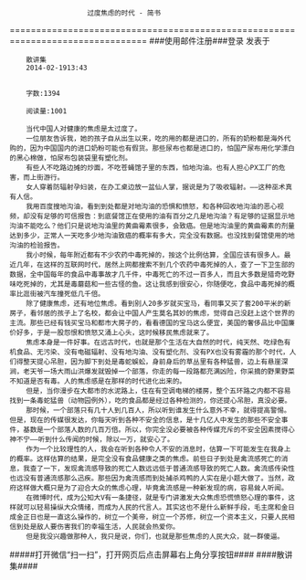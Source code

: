                        过度焦虑的时代 - 简书
================================================================================
###使用邮件注册###登录        发表于


        
        散讲集
        2014-02-1913:43


        字数:1394

        阅读量:1001

        当代中国人对健康的焦虑是太过度了。
        一位朋友告诉我，她的孩子自从出生以来，吃的用的都是进口的，所有的奶粉都是海外代购的，因为中国国内的进口奶粉可能也有假货。那些尿布也都是进口的，怕国产尿布用化学漂白的黑心棉做，怕尿布包装袋里有塑化剂。
        有些人不吃路边摊的炒面，不吃苍蝇馆子里的东西，怕地沟油。也有人担心PX工厂的危害，而上街游行。
        女人穿着防辐射孕妇装，在办工桌边放一盆仙人掌，据说是为了吸收辐射。——这种巫术真有人信。
        我用百度搜地沟油，看到到处都是对地沟油的恐惧和愤怒，和各种回收地沟油的恶心视频，却没有足够的可信报告：到底餐馆正在使用的油有百分之几是地沟油？有足够的证据显示地沟油不能吃么？他们只是说地沟油里的黄曲霉素很多，会致癌。但是地沟油里的黄曲霉素的剂量达到多少，正常人一天吃多少地沟油致癌的概率有多大，完全没有数据。也没找到餐馆使用的地沟油的检验报告。
        我小时候，每年附近都有不少农药中毒死掉的，按这个比例估算，全国应该有很多人。最近几年，在这样的互联网时代，居然上网都搜索不到几个农药中毒死掉的人，查了一下卫生部的数据，全中国每年的食品中毒事故才几千件，中毒死亡的不过一百多人，而且大多数是猎奇吃野味吃死掉的，尤其是毒蘑菇和一些古怪的鱼。这让我感到很安心，你随便吃，食品中毒死掉的概率比逛街被汽车撞死低几千倍。
        除了健康焦虑，还有地位焦虑。看到别人20多岁就买宝马，看同事又买了套200平米的新房子，看邻居的孩子上了名校，都会让中国人产生莫名其妙的焦虑，觉得自己没赶上这个世界的主流。那些已经有钱买宝马和都市大房子的，看看德国的宝马这么便宜，美国的奢侈品比中国廉价好多，于是一股怨恨和愤怒又涌上心头，这时候移民焦虑就来了。
        焦虑本身是一件好事。在远古时代，也就是那个生活在大自然的时代，纯天然、吃绿色有机食品、无污染、没有电磁辐射、没有地沟油、没有塑化剂、没有PX也没有雾霾的那个时代，人们得整天提心吊胆，因为脚下到处是毒蛇蜈蚣，身前身后的草丛里有各种猛兽，边上有悬崖深涧，老天爷一场大雨山洪爆发就毁掉一个部落，你走的每一段路都充满凶险，你采摘的野果野菜不知道是否有毒。人的焦虑感是在那样的时代进化出来的。
        但是，当你漫步在大都市的水泥路上，住在有空调电梯的楼房，整个五环路之内都不容易找到一条毒蛇猛兽（动物园例外），吃的食品都是经过各种检测的，你还提心吊胆，真没必要。
        那时候，一个部落只有几十人到几百人，所以听到谁发生什么意外不幸，就得提高警惕。但是，现在的传媒很发达，你每天听到各种不安全的信息，是十几亿人中发生的那些不安全事件，基数是一个部落人数的几百万倍。所以，你完全没必要被各种传媒充斥的不安全因素搅得心神不宁——听到什么传闻的时候，除以一万，就安心了。
        作为一个比较理性的人，我会在听到各种令人不安的消息时，估算一下可能发生在我身上的概率。这样估算的结果，是完全没有食品健康之类的焦虑。前些日子到处是禽流感死亡的消息，我查了一下，发现禽流感导致的死亡人数远远低于普通流感导致的死亡人数。禽流感传染性也远没有普通流感那么迅疾。那些因为禽流感而到处捕杀鸡鸭的人实在是小题大做了。当然，政府这样做大概只是为了迎合大众的焦虑心理，毕竟禽流感是一种新发现的病，容易耸人听闻。
        在微博时代，成为公知大V有一条捷径，就是专门讲激发大众焦虑恐慌愤怒心理的事件，这样就可以轻易操纵大众情绪，而成为人民的代言人。其实这也不是什么新鲜手段，毛主席和金日成金正日也是一直这么操作的，树立一个美帝，树立一个苏修，树立一个资本主义，只要人民相信到处是敌人要伤害我们的幸福生活，人民就会热爱你。
        但是我没兴趣做那种人，我只是说，你们，也就是那些焦虑的人民大众，就一群傻逼。
#####打开微信“扫一扫”，打开网页后点击屏幕右上角分享按钮####
        ####散讲集####
      